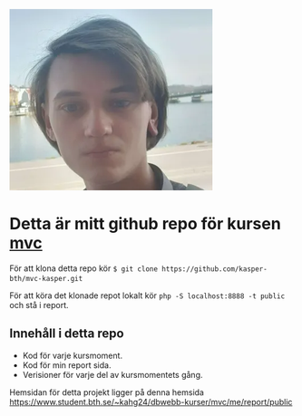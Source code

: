 ![En bild på mig](/public/img/jag.png "En bild på mig")

# Detta är mitt github repo för kursen <a href="https://dbwebb.se/kurser/mvc-v2">mvc</a>

För att klona detta repo kör  `$ git clone https://github.com/kasper-bth/mvc-kasper.git`

För att köra det klonade repot lokalt kör `php -S localhost:8888 -t public` och stå i report.

## Innehåll i detta repo

- Kod för varje kursmoment.
- Kod för min report sida.
- Verisioner för varje del av kursmomentets gång.

Hemsidan för detta projekt ligger på denna hemsida <a href="https://www.student.bth.se/~kahg24/dbwebb-kurser/mvc/me/report/public/">https://www.student.bth.se/~kahg24/dbwebb-kurser/mvc/me/report/public</a>
